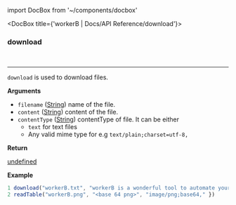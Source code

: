 import DocBox from '~/components/docbox'

<DocBox title={'workerB | Docs/API Reference/download'}>

### **download**
<br/>
<hr/>

`download` is used to download files.

**Arguments**

-   `filename` ([String](https://developer.mozilla.org/docs/Web/JavaScript/Reference/Global_Objects/String)) name of the file.
-   `content` ([String](https://developer.mozilla.org/docs/Web/JavaScript/Reference/Global_Objects/String)) content of the file.
-   `contentType` ([String](https://developer.mozilla.org/docs/Web/JavaScript/Reference/Global_Objects/String)) contentType of file. It can be either
    - `text` for text files
    - Any valid mime type for e.g `text/plain;charset=utf-8,`

**Return**

[undefined](https://developer.mozilla.org/en-US/docs/Web/JavaScript/Reference/Global_Objects/undefined)

**Example**

```javascript
1 download("workerB.txt", "workerB is a wonderful tool to automate your browser tasks.", "text")
2 readTable("workerB.png", "<base 64 png>", "image/png;base64," })
```

</DocBox>
